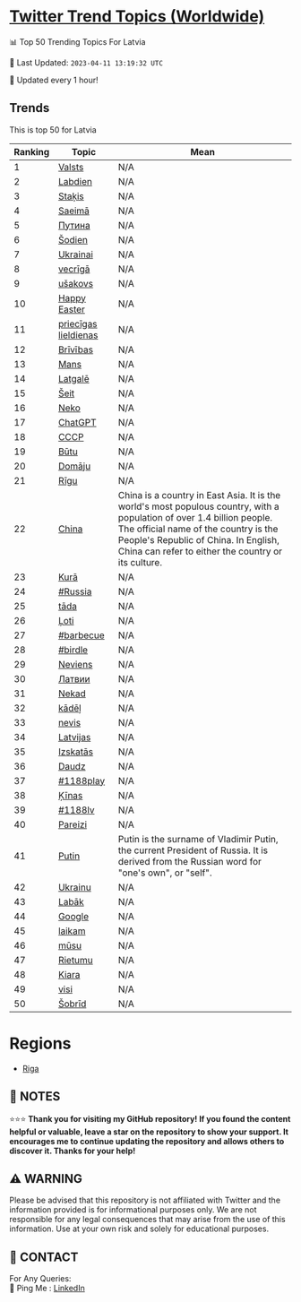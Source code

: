 [Twitter Trend Topics (Worldwide)](https://github.com/ErcinDedeoglu/Twitter-Trend-Topics)
==========


📊 Top 50 Trending Topics For Latvia

📆 Last Updated: `2023-04-11 13:19:32 UTC`

🔧 Updated every 1 hour!


## Trends

This is top 50 for Latvia

| Ranking | Topic | Mean |
| ------- | ------------ | ------------ |
| 1 | [Valsts](http://twitter.com/search?q=Valsts) | N/A |
| 2 | [Labdien](http://twitter.com/search?q=Labdien) | N/A |
| 3 | [Staķis](http://twitter.com/search?q=Sta%c4%b7is) | N/A |
| 4 | [Saeimā](http://twitter.com/search?q=Saeim%c4%81) | N/A |
| 5 | [Путина](http://twitter.com/search?q=%d0%9f%d1%83%d1%82%d0%b8%d0%bd%d0%b0) | N/A |
| 6 | [Šodien](http://twitter.com/search?q=%c5%a0odien) | N/A |
| 7 | [Ukrainai](http://twitter.com/search?q=Ukrainai) | N/A |
| 8 | [vecrīgā](http://twitter.com/search?q=vecr%c4%abg%c4%81) | N/A |
| 9 | [ušakovs](http://twitter.com/search?q=u%c5%a1akovs) | N/A |
| 10 | [Happy Easter](http://twitter.com/search?q=Happy+Easter) | N/A |
| 11 | [priecīgas lieldienas](http://twitter.com/search?q=priec%c4%abgas+lieldienas) | N/A |
| 12 | [Brīvības](http://twitter.com/search?q=Br%c4%abv%c4%abbas) | N/A |
| 13 | [Mans](http://twitter.com/search?q=Mans) | N/A |
| 14 | [Latgalē](http://twitter.com/search?q=Latgal%c4%93) | N/A |
| 15 | [Šeit](http://twitter.com/search?q=%c5%a0eit) | N/A |
| 16 | [Neko](http://twitter.com/search?q=Neko) | N/A |
| 17 | [ChatGPT](http://twitter.com/search?q=ChatGPT) | N/A |
| 18 | [СССР](http://twitter.com/search?q=%d0%a1%d0%a1%d0%a1%d0%a0) | N/A |
| 19 | [Būtu](http://twitter.com/search?q=B%c5%abtu) | N/A |
| 20 | [Domāju](http://twitter.com/search?q=Dom%c4%81ju) | N/A |
| 21 | [Rīgu](http://twitter.com/search?q=R%c4%abgu) | N/A |
| 22 | [China](http://twitter.com/search?q=China) | China is a country in East Asia. It is the world's most populous country, with a population of over 1.4 billion people. The official name of the country is the People's Republic of China. In English, China can refer to either the country or its culture. |
| 23 | [Kurā](http://twitter.com/search?q=Kur%c4%81) | N/A |
| 24 | [#Russia](http://twitter.com/search?q=%23Russia) | N/A |
| 25 | [tāda](http://twitter.com/search?q=t%c4%81da) | N/A |
| 26 | [Ļoti](http://twitter.com/search?q=%c4%bboti) | N/A |
| 27 | [#barbecue](http://twitter.com/search?q=%23barbecue) | N/A |
| 28 | [#birdle](http://twitter.com/search?q=%23birdle) | N/A |
| 29 | [Neviens](http://twitter.com/search?q=Neviens) | N/A |
| 30 | [Латвии](http://twitter.com/search?q=%d0%9b%d0%b0%d1%82%d0%b2%d0%b8%d0%b8) | N/A |
| 31 | [Nekad](http://twitter.com/search?q=Nekad) | N/A |
| 32 | [kādēļ](http://twitter.com/search?q=k%c4%81d%c4%93%c4%bc) | N/A |
| 33 | [nevis](http://twitter.com/search?q=nevis) | N/A |
| 34 | [Latvijas](http://twitter.com/search?q=Latvijas) | N/A |
| 35 | [Izskatās](http://twitter.com/search?q=Izskat%c4%81s) | N/A |
| 36 | [Daudz](http://twitter.com/search?q=Daudz) | N/A |
| 37 | [#1188play](http://twitter.com/search?q=%231188play) | N/A |
| 38 | [Ķīnas](http://twitter.com/search?q=%c4%b6%c4%abnas) | N/A |
| 39 | [#1188lv](http://twitter.com/search?q=%231188lv) | N/A |
| 40 | [Pareizi](http://twitter.com/search?q=Pareizi) | N/A |
| 41 | [Putin](http://twitter.com/search?q=Putin) | Putin is the surname of Vladimir Putin, the current President of Russia. It is derived from the Russian word for "one's own", or "self". |
| 42 | [Ukrainu](http://twitter.com/search?q=Ukrainu) | N/A |
| 43 | [Labāk](http://twitter.com/search?q=Lab%c4%81k) | N/A |
| 44 | [Google](http://twitter.com/search?q=Google) | N/A |
| 45 | [laikam](http://twitter.com/search?q=laikam) | N/A |
| 46 | [mūsu](http://twitter.com/search?q=m%c5%absu) | N/A |
| 47 | [Rietumu](http://twitter.com/search?q=Rietumu) | N/A |
| 48 | [Kiara](http://twitter.com/search?q=Kiara) | N/A |
| 49 | [visi](http://twitter.com/search?q=visi) | N/A |
| 50 | [Šobrīd](http://twitter.com/search?q=%c5%a0obr%c4%abd) | N/A |



# Regions

* [Riga](</Latvia/Riga.md>)



## 📝 NOTES

⭐⭐⭐ **Thank you for visiting my GitHub repository! If you found the content helpful or valuable, leave a star on the repository to show your support. It encourages me to continue updating the repository and allows others to discover it. Thanks for your help!**


## ⚠️ WARNING

Please be advised that this repository is not affiliated with Twitter and the information provided is for informational purposes only. We are not responsible for any legal consequences that may arise from the use of this information. Use at your own risk and solely for educational purposes.


## 📨 CONTACT

 For Any Queries:  
            🏓 Ping Me : [LinkedIn](https://www.linkedin.com/in/ercindedeoglu/)
